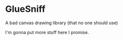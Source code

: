 # GlueSniff
A bad canvas drawing library (that no one should use)

I'm gonna put more stuff here I promise.